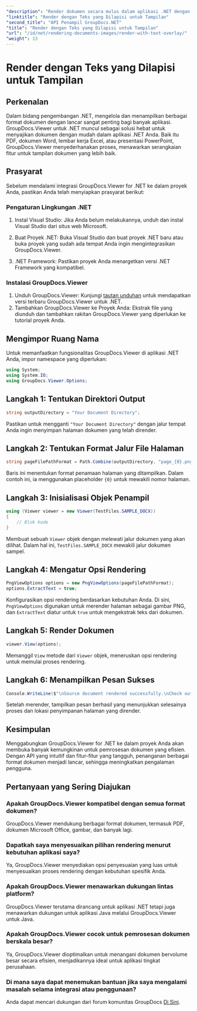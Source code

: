 ```yaml
---
"description": "Render dokumen secara mulus dalam aplikasi .NET dengan GroupDocs.Viewer, mendukung berbagai format untuk meningkatkan pengalaman pengguna."
"linktitle": "Render dengan Teks yang Dilapisi untuk Tampilan"
"second_title": "API Penampil GroupDocs.NET"
"title": "Render dengan Teks yang Dilapisi untuk Tampilan"
"url": "/id/net/rendering-documents-images/render-with-text-overlay/"
"weight": 13
---
```


# Render dengan Teks yang Dilapisi untuk Tampilan

## Perkenalan
Dalam bidang pengembangan .NET, mengelola dan menampilkan berbagai format dokumen dengan lancar sangat penting bagi banyak aplikasi. GroupDocs.Viewer untuk .NET muncul sebagai solusi hebat untuk menyajikan dokumen dengan mudah dalam aplikasi .NET Anda. Baik itu PDF, dokumen Word, lembar kerja Excel, atau presentasi PowerPoint, GroupDocs.Viewer menyederhanakan proses, menawarkan serangkaian fitur untuk tampilan dokumen yang lebih baik.
## Prasyarat
Sebelum mendalami integrasi GroupDocs.Viewer for .NET ke dalam proyek Anda, pastikan Anda telah menyiapkan prasyarat berikut:
### Pengaturan Lingkungan .NET
1. Instal Visual Studio: Jika Anda belum melakukannya, unduh dan instal Visual Studio dari situs web Microsoft.
   
2. Buat Proyek .NET: Buka Visual Studio dan buat proyek .NET baru atau buka proyek yang sudah ada tempat Anda ingin mengintegrasikan GroupDocs.Viewer.
3. .NET Framework: Pastikan proyek Anda menargetkan versi .NET Framework yang kompatibel.
### Instalasi GroupDocs.Viewer
1. Unduh GroupDocs.Viewer: Kunjungi [tautan unduhan](https://releases.groupdocs.com/viewer/net/) untuk mendapatkan versi terbaru GroupDocs.Viewer untuk .NET.
2. Tambahkan GroupDocs.Viewer ke Proyek Anda: Ekstrak file yang diunduh dan tambahkan rakitan GroupDocs.Viewer yang diperlukan ke tutorial proyek Anda.

## Mengimpor Ruang Nama
Untuk memanfaatkan fungsionalitas GroupDocs.Viewer di aplikasi .NET Anda, impor namespace yang diperlukan:
```csharp
using System;
using System.IO;
using GroupDocs.Viewer.Options;
```

## Langkah 1: Tentukan Direktori Output
```csharp
string outputDirectory = "Your Document Directory";
```
Pastikan untuk mengganti `"Your Document Directory"` dengan jalur tempat Anda ingin menyimpan halaman dokumen yang telah dirender.
## Langkah 2: Tentukan Format Jalur File Halaman
```csharp
string pageFilePathFormat = Path.Combine(outputDirectory, "page_{0}.png");
```
Baris ini menentukan format penamaan halaman yang ditampilkan. Dalam contoh ini, ia menggunakan placeholder `{0}` untuk mewakili nomor halaman.
## Langkah 3: Inisialisasi Objek Penampil
```csharp
using (Viewer viewer = new Viewer(TestFiles.SAMPLE_DOCX))
{
    // Blok kode
}
```
Membuat sebuah `Viewer` objek dengan melewati jalur dokumen yang akan dilihat. Dalam hal ini, `TestFiles.SAMPLE_DOCX` mewakili jalur dokumen sampel.
## Langkah 4: Mengatur Opsi Rendering
```csharp
PngViewOptions options = new PngViewOptions(pageFilePathFormat);
options.ExtractText = true;
```
Konfigurasikan opsi rendering berdasarkan kebutuhan Anda. Di sini, `PngViewOptions` digunakan untuk merender halaman sebagai gambar PNG, dan `ExtractText` diatur untuk `true` untuk mengekstrak teks dari dokumen.
## Langkah 5: Render Dokumen
```csharp
viewer.View(options);
```
Memanggil `View` metode dari `Viewer` objek, meneruskan opsi rendering untuk memulai proses rendering.
## Langkah 6: Menampilkan Pesan Sukses
```csharp
Console.WriteLine($"\nSource document rendered successfully.\nCheck output in {outputDirectory}.");
```
Setelah merender, tampilkan pesan berhasil yang menunjukkan selesainya proses dan lokasi penyimpanan halaman yang dirender.

## Kesimpulan
Menggabungkan GroupDocs.Viewer for .NET ke dalam proyek Anda akan membuka banyak kemungkinan untuk pemrosesan dokumen yang efisien. Dengan API yang intuitif dan fitur-fitur yang tangguh, penanganan berbagai format dokumen menjadi lancar, sehingga meningkatkan pengalaman pengguna.
## Pertanyaan yang Sering Diajukan
### Apakah GroupDocs.Viewer kompatibel dengan semua format dokumen?
GroupDocs.Viewer mendukung berbagai format dokumen, termasuk PDF, dokumen Microsoft Office, gambar, dan banyak lagi.
### Dapatkah saya menyesuaikan pilihan rendering menurut kebutuhan aplikasi saya?
Ya, GroupDocs.Viewer menyediakan opsi penyesuaian yang luas untuk menyesuaikan proses rendering dengan kebutuhan spesifik Anda.
### Apakah GroupDocs.Viewer menawarkan dukungan lintas platform?
GroupDocs.Viewer terutama dirancang untuk aplikasi .NET tetapi juga menawarkan dukungan untuk aplikasi Java melalui GroupDocs.Viewer untuk Java.
### Apakah GroupDocs.Viewer cocok untuk pemrosesan dokumen berskala besar?
Ya, GroupDocs.Viewer dioptimalkan untuk menangani dokumen bervolume besar secara efisien, menjadikannya ideal untuk aplikasi tingkat perusahaan.
### Di mana saya dapat menemukan bantuan jika saya mengalami masalah selama integrasi atau penggunaan?
Anda dapat mencari dukungan dari forum komunitas GroupDocs [Di Sini](https://forum.groupdocs.com/c/viewer/9).